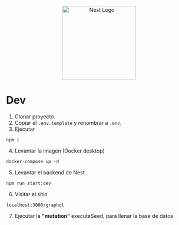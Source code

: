 <p align="center">
  <a href="http://nestjs.com/" target="blank"><img src="https://nestjs.com/img/logo-small.svg" width="200" alt="Nest Logo" /></a>
</p>

# Dev

1. Clonar proyecto.
2. Copiar el `.env.template` y renombrar a `.env`.
3. Ejecutar
```shell
npm i
```
4. Levantar la imagen (Docker desktop)
```shell
docker-compose up -d
```
5. Levantar el backend de Nest
```shell
npm run start:dev
```
6. Visitar el sitio
```
localhost:3000/graphql
```
7. Ejecutar la __"mutation"__ executeSeed, para llenar la base de datos
